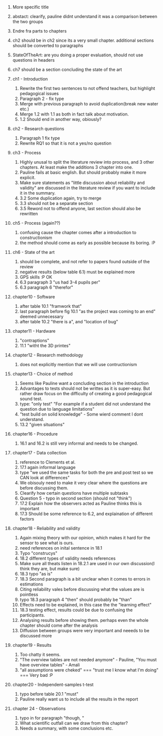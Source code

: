 1. More specific title
2. abstact: clearify, pauline didnt understand it was a comparison between the two groups
3. Endre fra parts to chapters
4. ch2 should be in ch2 since its a very small chapter. additional sections should be converted to paragraphs
5. StateOfTheArt: are you doing a proper evaluation, should not use questions in headers
6. ch7 should be a section concluding the state of the art
7. ch1 - Introduction
	1. Rewrite the first two sentences to not offend teachers, but highlight pedagogical issues
	2. Paragraph 2 - fix type
	3. Merge with previous paragraph to avoid duplication(break new water etc.)
	4. Merge 1.2 with 1.1 as both in fact talk about motivation.
	5. 1.2 Should end in another way, obiously?
8. ch2 - Research questions
	1. Paragraph 1 fix type
	2. Rewrite RQ1 so that it is not a yes/no question
9. ch3 - Process
	1. Highly unusal to split the literature review into process, and 3 other chapters. At least make the additions 3 chapter into one. 
	2. Pauline fails at basic english. But should probably make it more explicit. 
	3. Make sure statements as "little discussion about reliability and validity" are discussed in the literature review if you want to include it in the summary.
	4. 3.2 Some duplication again, try to merge
	5. 3.3 should not be a separate section 
	6. 3.5 Reword not to offend anyone, last section should also be rewritten
10. ch5 - Process (again??)
	1. confusing cause the chapter comes after a introduction to constructionism
	2. the method should come as early as possible because its boring. :P
11. ch6 - State of the art
	1. should be complete, and not refer to papers found outside of the review
	2. negative results (below table 6.1) must be explained more
	3. GPS skills :P OK
	4. 6.3 paragraph 3 "us had 3-4 pupils per"
	5. 6.3 paragraph 6 "therefor"
11. chapter10 - Software
	1. after table 10.1 "framwork that"
	2. last paragraph before fig 10.1 "as the project was coming to an end" deemed unnecessary
	3. after table 10.2 "there is a", and "location of bug"
12. chapter11 - Hardware
	1. "contraptions"
	2. 11.1 "witht the 3D printes"
13. chapter12 - Research methodology
	1. does not explicitly mention that we will use contructionism
14. chapter13 - Choice of method
	1. Seems like Pauline want a concluding section in the introduction
	2. Advantages to tests should not be writtes as it is super-easy. But rather draw focus on the difficulty of creating a good pedagogical sound test.
	3. type: "only test" "For example if a student did not understand the question due to language limitations"
	4. "test build on solid knowledge" - Some wierd comment I dont understand.
	5. 13.2 "given situations"
15. chapter16 - Procedure
	1. 16.1 and 16.2 is still very informal and needs to be changed.
16. chapter17 - Data collection
	1. reference to Clements et al.
	2. 17.1 again informal language
	3. type "we used the same tasks for both the pre and post test so we CAN look at differences"
	4. We obisouly need to make it very clear where the questions are before discussing them.
	5. Clearify how certain questions have multiple subtasks
	6. Question 5 - typo in second section (should not "think")
	7. 17.2 Explain how the observers acted as Pauline thinks this is important
	8. 17.3 Should be some reference to 6.2, and explaination of different factors
17. chapter18 - Reliability and validity
	1. Again mixing theory with our opinion, which makes it hard for the sensor to see what is ours.
	2. need references on inital sentence in 18.1
	3. Typo "construcys"
	4. 18.2 different types of validity needs references
	5. Make sure all theats listen in 18.2.1 are used in our own discussion(I think they are, but make sure)
	6. 18.3 typo "as is"
	7. 18.3 Second paragraph is a bit unclear when it comes to errors in estimations
	8. Citing reliability vales before discussing what the values are is pointless
	9. typo 18.3 paragraph 4 "then" should probably be "than"
	10. Effects need to be explained, in this case the the "learning effect"
	11. 18.3 testing effect, results could be due to confusing the participants.
	12. Analysing results before showing them. perhaps even the whole chapter should come after the analysis
	13. Diffusion between groups were very important and neeeds to be discussed more

18. chapter19 - Results
	1. Too chatty it seems.
	2. "The overview tables are not needed anymore" - Pauline, "You must have overview tables" - Amali
	3. "all assumptions were cheked" === "trust me I know what I'm doing" === Very bad :P

19. chapter20 - Independent-samples t-test
	1. typo before table 20.1 "must"
	2. Pauline really want us to include all the results in the report
20. chapter 24 - Observations
	1. typo in for paragraph "though, "
	2. What scientific outfall can we draw from this chapter?
	3. Needs a summary, with some conclusions etc.
	
